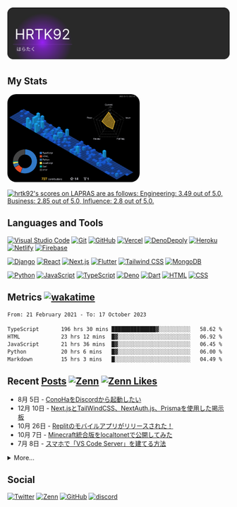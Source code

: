 
# ![header](./gh-header.svg)

## My Stats

<img src="./profile-3d-contrib/profile-night-view.svg" style="border-radius: 20px" alt="profile-night-rainbow" width="300" /> <!--START_SECTION:lapras-card-->
<p ><a href="https://lapras.com/public/hrtk92" target="_blank" rel="noopener noreferrer"><img alt="hrtk92's scores on LAPRAS are as follows: Engineering: 3.49 out of 5.0, Business: 2.85 out of 5.0, Influence: 2.8 out of 5.0." src="https://lapras-card-generator.vercel.app/api/svg?e=3.49&b=2.85&i=2.8&b1=%23020E27&b2=%230E5593&i1=%23030E21&i2=%231688BF&l=en" width="400" ></a></p>
<!--END_SECTION:lapras-card-->

## Languages and Tools

[![Visual Studio Code](https://img.shields.io/badge/Visual%20Studio%20Code-007ACC?style=flat-square&logo=visual-studio-code&logoColor=white)](https://code.visualstudio.com/)
[![Git](https://img.shields.io/badge/Git-F05032?style=flat-square&logo=git&logoColor=white)](https://git-scm.com/)
[![GitHub](https://img.shields.io/badge/GitHub-181717?style=flat-square&logo=github&logoColor=white)](https://giyhub.com)
[![Vercel](https://img.shields.io/badge/Vercel-000000?style=flat-square&logo=vercel&logoColor=white)](https://vercel.com/)
[![DenoDepoly](https://img.shields.io/badge/DenoDepoly-000000?style=flat-square&logo=deno&logoColor=white)](https://deno.com/)
[![Heroku](https://img.shields.io/badge/Heroku-430098?style=flat-square&logo=heroku&logoColor=white)](https://www.heroku.com/)
[![Netlify](https://img.shields.io/badge/Netlify-00C7B7?style=flat-square&logo=netlify&logoColor=white)](https://www.netlify.com/)
[![Firebase](https://img.shields.io/badge/Firebase-FFCA28?style=flat-square&logo=firebase&logoColor=black)](https://firebase.google.com/)

[![Django](https://img.shields.io/badge/Django-092E20?style=flat-square&logo=django&logoColor=white)](https://www.djangoproject.com/)
[![React](https://img.shields.io/badge/React-61DAFB?style=flat-square&logo=react&logoColor=black)](https://reactjs.org/)
[![Next.js](https://img.shields.io/badge/Next.js-000000?style=flat-square&logo=next.js&logoColor=white)](https://nextjs.org/)
[![Flutter](https://img.shields.io/badge/Flutter-02569B?style=flat-square&logo=flutter&logoColor=white)](https://flutter.dev/)
[![Tailwind CSS](https://img.shields.io/badge/Tailwind%20CSS-38B2AC?style=flat-square&logo=tailwind-css&logoColor=white)](https://tailwindcss.com/)
[![MongoDB](https://img.shields.io/badge/MongoDB-4EA94B?style=flat-square&logo=mongodb&logoColor=white)](https://www.mongodb.com/)

[![Python](https://img.shields.io/badge/Python-3776AB?style=flat-square&logo=python&logoColor=white)](https://www.python.org/)
[![JavaScript](https://img.shields.io/badge/JavaScript-F7DF1E?style=flat-square&logo=javascript&logoColor=black)](https://www.javascript.com/)
[![TypeScript](https://img.shields.io/badge/TypeScript-3178C6?style=flat-square&logo=typescript&logoColor=white)](https://www.typescriptlang.org/)
[![Deno](https://img.shields.io/badge/Deno-000000?style=flat-square&logo=deno&logoColor=white)](https://deno.land/)
[![Dart](https://img.shields.io/badge/Dart-0175C2?style=flat-square&logo=dart&logoColor=white)](https://dart.dev/)
[![HTML](https://img.shields.io/badge/HTML-E34F26?style=flat-square&logo=html5&logoColor=white)](https://html.spec.whatwg.org/)
[![CSS](https://img.shields.io/badge/CSS-1572B6?style=flat-square&logo=css3&logoColor=white)](https://www.w3.org/Style/CSS/Overview.en.html)

## Metrics [![wakatime](https://wakatime.com/badge/user/a5982a45-0a0b-4188-88f9-ac9be4d26133.svg)](https://wakatime.com/@a5982a45-0a0b-4188-88f9-ac9be4d26133)
<!--START_SECTION:waka-->

```txt
From: 21 February 2021 - To: 17 October 2023

TypeScript       196 hrs 30 mins ██████████████▓░░░░░░░░░░   58.62 %
HTML             23 hrs 12 mins  █▓░░░░░░░░░░░░░░░░░░░░░░░   06.92 %
JavaScript       21 hrs 36 mins  █▓░░░░░░░░░░░░░░░░░░░░░░░   06.45 %
Python           20 hrs 6 mins   █▓░░░░░░░░░░░░░░░░░░░░░░░   06.00 %
Markdown         15 hrs 3 mins   █░░░░░░░░░░░░░░░░░░░░░░░░   04.49 %
```

<!--END_SECTION:waka-->

## Recent [Posts](https://github.com/HRTK92/zenn.dev) [![Zenn](https://img.shields.io/badge/Zenn-hrtk92-blue?style=flat-square&logo=zenn)](https://zenn.dev/hrtk92) [![Zenn Likes](https://zenn.badge.nikaera.com/s/hrtk92/likes?style=flat-square)](https://zenn.dev/hrtk92) 

<!-- feed start -->
- 8月 5日 - [ConoHaをDiscordから起動したい](https://zenn.dev/hrtk92/articles/conoha-bot-for-ark?utm_source=github)
- 12月 10日 - [Next.jsとTailWindCSS、NextAuth.js、Prismaを使用した掲示板](https://zenn.dev/hrtk92/articles/github-next-boards?utm_source=github)
- 10月 26日 - [Replitのモバイルアプリがリリースされた！](https://zenn.dev/hrtk92/articles/replit-mobile-app?utm_source=github)
- 10月 7日 - [Minecraft統合版をlocaltonetで公開してみた](https://zenn.dev/hrtk92/articles/mc-server-localtonet?utm_source=github)
- 7月 8日 - [スマホで「VS Code Server」を建てる方法](https://zenn.dev/hrtk92/articles/termux-vscode-server?utm_source=github)
<!-- feed end -->
<details>
<summary>More...</summary>

[![Zenn](https://github-readme-blog-score-shota1995m.vercel.app/api/get_zenn_score?zennId=hrtk92)](https://zenn.dev/hrtk92)

</details>

## Social

[![Twitter](https://img.shields.io/badge/Twitter-hrtk92-blue?style=flat-square&logo=twitter)](https://twitter.com/hrtk92)
[![Zenn](https://img.shields.io/badge/Zenn-hrtk92-blue?style=flat-square&logo=zenn)](https://zenn.dev/hrtk92)
[![GitHub](https://img.shields.io/badge/GitHub-HRTK92-blue?style=flat-square&logo=github)](https://github.com/HRTK92)
[![discord](https://img.shields.io/badge/Discord-%E3%81%AF%E3%82%89%E3%81%9F%E3%81%8F%233270-blue?style=flat-square&logo=discord&color=blueviolet)](https://discord.com/users/618332297275375636)
